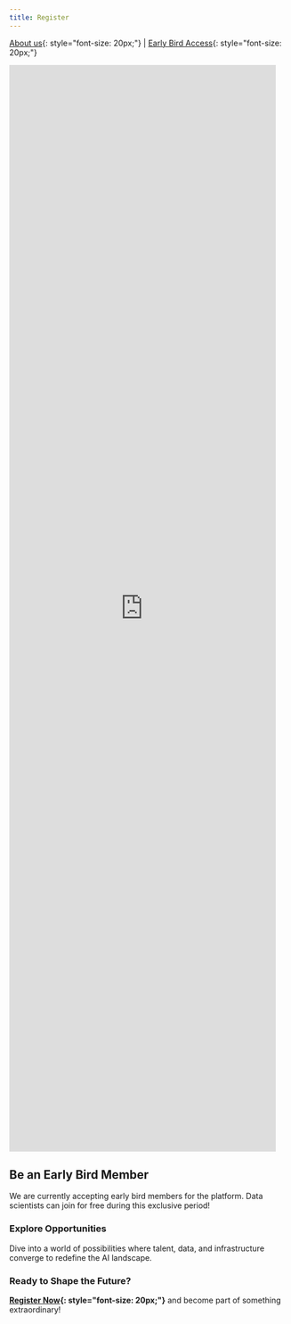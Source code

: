 ```yaml
---
title: Register
---
```


[About us](/index.md){: style="font-size: 20px;"} | [Early Bird Access](/register.md){: style="font-size: 20px;"}

<iframe width="95%" height="50%" src="https://www.youtube.com/embed/PSqOqgNhroo" frameborder="0" allow="autoplay; encrypted-media" allowfullscreen></iframe>
<br>

## Be an Early Bird Member

We are currently accepting early bird members for the platform. Data scientists can join for free during this exclusive period!

### Explore Opportunities

Dive into a world of possibilities where talent, data, and infrastructure converge to redefine the AI landscape.

### Ready to Shape the Future?

**[Register Now](https://ostrich.thedatascienceguy.online/candidates){: style="font-size: 20px;"}** and become part of something extraordinary!
